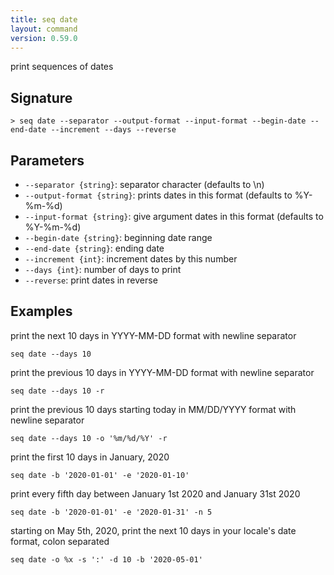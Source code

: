```yaml
---
title: seq date
layout: command
version: 0.59.0
---
```


print sequences of dates

## Signature

```> seq date --separator --output-format --input-format --begin-date --end-date --increment --days --reverse```

## Parameters

 -  `--separator {string}`: separator character (defaults to \n)
 -  `--output-format {string}`: prints dates in this format (defaults to %Y-%m-%d)
 -  `--input-format {string}`: give argument dates in this format (defaults to %Y-%m-%d)
 -  `--begin-date {string}`: beginning date range
 -  `--end-date {string}`: ending date
 -  `--increment {int}`: increment dates by this number
 -  `--days {int}`: number of days to print
 -  `--reverse`: print dates in reverse

## Examples

print the next 10 days in YYYY-MM-DD format with newline separator
```shell
seq date --days 10
```

print the previous 10 days in YYYY-MM-DD format with newline separator
```shell
seq date --days 10 -r
```

print the previous 10 days starting today in MM/DD/YYYY format with newline separator
```shell
seq date --days 10 -o '%m/%d/%Y' -r
```

print the first 10 days in January, 2020
```shell
seq date -b '2020-01-01' -e '2020-01-10'
```

print every fifth day between January 1st 2020 and January 31st 2020
```shell
seq date -b '2020-01-01' -e '2020-01-31' -n 5
```

starting on May 5th, 2020, print the next 10 days in your locale's date format, colon separated
```shell
seq date -o %x -s ':' -d 10 -b '2020-05-01'
```

